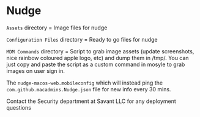 # Nudge

`Assets` directory = Image files for nudge

`Configuration Files` directory = Ready to go files for nudge

`MDM Commands` directory = Script to grab image assets (update screenshots, nice rainbow coloured apple logo, etc) and dump them in /tmp/. You can just copy and paste the script as a custom command in mosyle to grab images on user sign in.

The `nudge-macos-web.mobileconfig` which will instead ping the `com.github.macadmins.Nudge.json` file for new info every 30 mins.

Contact the Security department at Savant LLC for any deployment questions